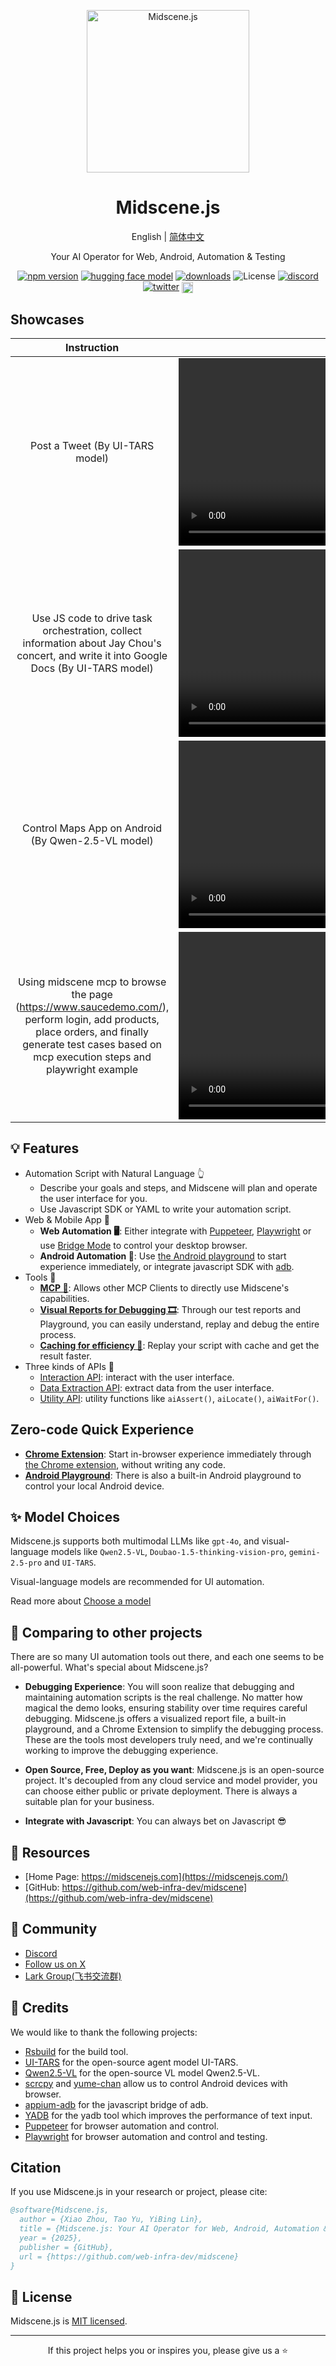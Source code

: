 <p align="center">
  <img alt="Midscene.js"  width="260" src="https://github.com/user-attachments/assets/f60de3c1-dd6f-4213-97a1-85bf7c6e79e4">
</p>

<h1 align="center">Midscene.js</h1>
<div align="center">

English | [简体中文](./README.zh.md)

</div>

<p align="center">
  Your AI Operator for Web, Android, Automation & Testing
</p>

<p align="center">
  <a href="https://www.npmjs.com/package/@midscene/web"><img src="https://img.shields.io/npm/v/@midscene/web?style=flat-square&color=00a8f0" alt="npm version" /></a>
  <a href="https://huggingface.co/ByteDance-Seed/UI-TARS-1.5-7B"><img src="https://img.shields.io/badge/%F0%9F%A4%97-UI%20TARS%20Models-yellow" alt="hugging face model" /></a>
  <a href="https://npm-compare.com/@midscene/web/#timeRange=THREE_YEARS"><img src="https://img.shields.io/npm/dm/@midscene/web.svg?style=flat-square&color=00a8f0" alt="downloads" /></a>
  <img src="https://img.shields.io/badge/License-MIT-blue.svg?style=flat-square&color=00a8f0" alt="License" />
  <a href="https://discord.gg/2JyBHxszE4"><img src="https://img.shields.io/discord/1328277792730779648?style=flat-square&color=7289DA&label=Discord&logo=discord&logoColor=white" alt="discord" /></a>
  <a href="https://x.com/midscene_ai"><img src="https://img.shields.io/twitter/follow/midscene_ai?style=flat-square" alt="twitter" /></a>
  <a href="https://deepwiki.com/web-infra-dev/midscene">
    <img alt="Ask DeepWiki.com" src="https://devin.ai/assets/deepwiki-badge.png" style="height: 18px; vertical-align: middle;">
  </a>
</p>

## Showcases

| Instruction  | Video |
| :---:  | :---: |
| Post a Tweet (By UI-TARS model)      |    <video src="https://github.com/user-attachments/assets/bb3d695a-fbff-4af1-b6cc-5e967c07ccee" height="300" />    |
| Use JS code to drive task orchestration, collect information about Jay Chou's concert, and write it into Google Docs (By UI-TARS model)   | <video src="https://github.com/user-attachments/assets/75474138-f51f-4c54-b3cf-46d61d059999" height="300" />        |
| Control Maps App on Android (By Qwen-2.5-VL model)   | <video src="https://github.com/user-attachments/assets/1f5bab0e-4c28-44e1-b378-a38809b05a00" height="300" />        |
| Using midscene mcp to browse the page (https://www.saucedemo.com/), perform login, add products, place orders, and finally generate test cases based on mcp execution steps and playwright example | <video src="https://github.com/user-attachments/assets/5cab578d-feb3-4250-8c7e-6793fe38a5be" height="300" />        |

## 💡 Features
- Automation Script with Natural Language 👆
  - Describe your goals and steps, and Midscene will plan and operate the user interface for you.
  - Use Javascript SDK or YAML to write your automation script.
- Web & Mobile App 🤖
  - **Web Automation 🖥️**: Either integrate with [Puppeteer](https://midscenejs.com/integrate-with-puppeteer.html), [Playwright](https://midscenejs.com/integrate-with-playwright.html) or use [Bridge Mode](https://midscenejs.com/bridge-mode-by-chrome-extension.html) to control your desktop browser.
  - **Android Automation 📱**: Use [the Android playground](https://midscenejs.com/quick-experience-with-android.html) to start experience immediately, or integrate javascript SDK with [adb](https://midscenejs.com/integrate-with-android.html).
- Tools 🔧
  - [**MCP 🔗**](https://midscenejs.com/zh/mcp.html): Allows other MCP Clients to directly use Midscene's capabilities.
  - [**Visual Reports for Debugging 🎞️**](https://midscenejs.com/zh/mcp.html): Through our test reports and Playground, you can easily understand, replay and debug the entire process.
  - [**Caching for efficiency 🔄**](https://midscenejs.com/zh/mcp.html): Replay your script with cache and get the result faster.
- Three kinds of APIs 🔗
  - [Interaction API](https://midscenejs.com/api.html#interaction-methods): interact with the user interface.
  - [Data Extraction API](https://midscenejs.com/api.html#data-extraction): extract data from the user interface.
  - [Utility API](https://midscenejs.com/api.html#more-apis): utility functions like `aiAssert()`, `aiLocate()`, `aiWaitFor()`.

## Zero-code Quick Experience

- **[Chrome Extension](https://midscenejs.com/quick-experience.html)**: Start in-browser experience immediately through [the Chrome extension](https://midscenejs.com/quick-experience.html), without writing any code.
- **[Android Playground](https://midscenejs.com/quick-experience-with-android.html)**: There is also a built-in Android playground to control your local Android device.

## ✨ Model Choices

Midscene.js supports both multimodal LLMs like `gpt-4o`, and visual-language models like `Qwen2.5-VL`, `Doubao-1.5-thinking-vision-pro`, `gemini-2.5-pro` and `UI-TARS`. 

Visual-language models are recommended for UI automation.

Read more about [Choose a model](https://midscenejs.com/choose-a-model)

## 👀 Comparing to other projects

There are so many UI automation tools out there, and each one seems to be all-powerful. What's special about Midscene.js?

* **Debugging Experience**: You will soon realize that debugging and maintaining automation scripts is the real challenge. No matter how magical the demo looks, ensuring stability over time requires careful debugging. Midscene.js offers a visualized report file, a built-in playground, and a Chrome Extension to simplify the debugging process. These are the tools most developers truly need, and we're continually working to improve the debugging experience.

* **Open Source, Free, Deploy as you want**: Midscene.js is an open-source project. It's decoupled from any cloud service and model provider, you can choose either public or private deployment. There is always a suitable plan for your business.

* **Integrate with Javascript**: You can always bet on Javascript 😎

## 📄 Resources 

* [Home Page: https://midscenejs.com](https://midscenejs.com/)
* [GitHub: https://github.com/web-infra-dev/midscene](https://github.com/web-infra-dev/midscene)

## 🤝 Community

* [Discord](https://discord.gg/2JyBHxszE4)
* [Follow us on X](https://x.com/midscene_ai)
* [Lark Group(飞书交流群)](https://applink.larkoffice.com/client/chat/chatter/add_by_link?link_token=291q2b25-e913-411a-8c51-191e59aab14d)


## 📝 Credits

We would like to thank the following projects:

- [Rsbuild](https://github.com/web-infra-dev/rsbuild) for the build tool.
- [UI-TARS](https://github.com/bytedance/ui-tars) for the open-source agent model UI-TARS.
- [Qwen2.5-VL](https://github.com/QwenLM/Qwen2.5-VL) for the open-source VL model Qwen2.5-VL.
- [scrcpy](https://github.com/Genymobile/scrcpy) and [yume-chan](https://github.com/yume-chan) allow us to control Android devices with browser.
- [appium-adb](https://github.com/appium/appium-adb) for the javascript bridge of adb.
- [YADB](https://github.com/ysbing/YADB) for the yadb tool which improves the performance of text input.
- [Puppeteer](https://github.com/puppeteer/puppeteer) for browser automation and control.
- [Playwright](https://github.com/microsoft/playwright) for browser automation and control and testing.

## Citation

If you use Midscene.js in your research or project, please cite:

```bibtex
@software{Midscene.js,
  author = {Xiao Zhou, Tao Yu, YiBing Lin},
  title = {Midscene.js: Your AI Operator for Web, Android, Automation & Testing.},
  year = {2025},
  publisher = {GitHub},
  url = {https://github.com/web-infra-dev/midscene}
}
```


## 📝 License

Midscene.js is [MIT licensed](https://github.com/web-infra-dev/midscene/blob/main/LICENSE).

---

<div align="center">
  If this project helps you or inspires you, please give us a ⭐️
</div>
